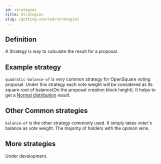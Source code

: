 ```yaml
---
id: strategies
title: Strategies
slug: /getting-started/strategies
---
```


## Definition
A Strategy is way to calculate the result for a proposal.

## Example strategy
`quadratic-balance-of` is very common strategy for OpenSquare voting proposal.
Under this strategy each vote weight will be considered as its square root of balance(On the proposal creation block height).
It helps to get a [Normal distribution](https://en.wikipedia.org/wiki/Normal_distribution) result.

## Other Common strategies
`balance-of` is the other strategy commonly used. It simply takes voter's balance as vote weight.
The majority of holders with the opinion wins.

## More strategies
Under development.
